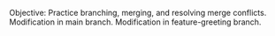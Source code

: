 Objective: Practice branching, merging, and resolving merge conflicts.
Modification in main branch.
Modification in feature-greeting branch.